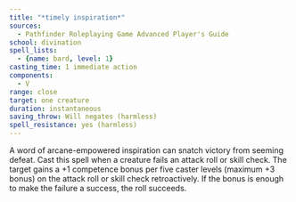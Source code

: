 ```yaml
---
title: "*timely inspiration*"
sources:
  - Pathfinder Roleplaying Game Advanced Player's Guide
school: divination
spell_lists:
  - {name: bard, level: 1}
casting_time: 1 immediate action
components:
  - V
range: close
target: one creature
duration: instantaneous
saving_throw: Will negates (harmless)
spell_resistance: yes (harmless)
---
```


A word of arcane-empowered inspiration can snatch victory from seeming defeat. Cast this spell when a creature fails an attack roll or skill check. The target gains a +1 competence bonus per five caster levels (maximum +3 bonus) on the attack roll or skill check retroactively. If the bonus is enough to make the failure a success, the roll succeeds.

